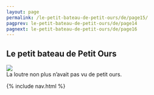 ```yaml
---
layout: page
permalink: /le-petit-bateau-de-petit-ours/de/page15/
pagprev: le-petit-bateau-de-petit-ours/de/page14
pagnext: le-petit-bateau-de-petit-ours/de/page16
---
```


## Le petit bateau de Petit Ours

<img src="{{ site.baseurl }}/img/le-petit-bateau-de-petit-ours/page15.jpg"/>

<div class="childbook-text">
La loutre non plus n’avait pas vu de petit ours.
</div>

{% include nav.html %}
